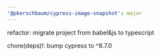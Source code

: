 ```yaml
---
'@pkerschbaum/cypress-image-snapshot': major
---
```


refactor: migrate project from babel&js to typescript

chore(deps)!: bump cypress to ^8.7.0
